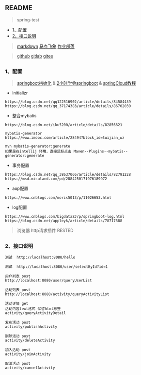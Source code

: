 ## README
> spring-test

*   [1、配置](#config)
*   [2、接口说明](#interface)   

> [markdown]( https://jbt.github.io/markdown-editor/ )    [马克飞象]( https://maxiang.io )   [作业部落]( https://www.zybuluo.com/mdeditor )    

> [github]( https://github.com/scott180 )  [gitlab]( https://git.lug.ustc.edu.cn/ja )     [gitee]( https://gitee.com )


<h2 id="config"></h2>

### 1、配置
>[springboot初始化]( https://start.spring.io/ ) &  [2小时学会springboot]( https://blog.csdn.net/forezp/article/details/61472783 )  &  [springCloud教程]( https://blog.csdn.net/forezp/article/details/70148833 )

- Initializr
```
https://blog.csdn.net/qq122516902/article/details/84584439
https://blog.csdn.net/qq_37174383/article/details/86702030
```

- 整合mybatis
```
https://blog.csdn.net/iku5200/article/details/82856621

mybatis-generator
https://www.imooc.com/article/28494?block_id=tuijian_wz

mvn mybatis-generator:generate
如果是在intellij 环境，直接鼠标点击 Maven--Plugins--mybatis--generator:generate

```

- 事务配置
```
https://blog.csdn.net/qq_38637066/article/details/82791228
https://msd.misuland.com/pd/2884250171976189972
```

- aop配置
```
https://www.cnblogs.com/moris5013/p/11026653.html
```
- log配置
```
https://www.cnblogs.com/bigdataZJ/p/springboot-log.html
https://blog.csdn.net/appleyk/article/details/78717388
```

>浏览器 http请求插件
RESTED



 <h2 id="interface"></h2>

### 2、接口说明
```
测试  http://localhost:8080/hello

测试  http://localhost:8080/user/selectById?id=1

用户列表 post
http://localhost:8080/user/queryUserList

活动列表 post
http://localhost:8080/activity/queryActivityList

活动详情 get
活动内容text格式 保留html标签
activity/queryActivityDetail

发布活动 post
activity/publishActivity

删除活动 post
activity/deleteActivity

加入活动 post
activity/joinActivity

取消活动 post
activity/cancelActivity

```
